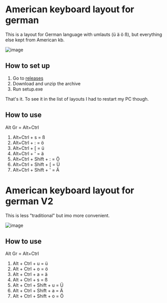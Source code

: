# American keyboard layout for german

This is a layout for German language with umlauts (ü ä ö ß), but everything else kept from American kb.

![image](https://user-images.githubusercontent.com/31178401/162408081-cde85062-8df2-4206-91af-4f6231155e35.png)

## How to set up

1. Go to [releases](https://github.com/WhiteBlackGoose/AmericanKeyboardLayoutForGerman/releases)
2. Download and unzip the archive
3. Run setup.exe

That's it. To see it in the list of layouts I had to restart my PC though.

## How to use

Alt Gr = Alt+Ctrl

1. Alt+Ctrl + s = ß
1. Alt+Ctrl + : = ö
1. Alt+Ctrl + [ = ü
1. Alt+Ctrl + ' = ä
1. Alt+Ctrl + Shift + : = Ö
1. Alt+Ctrl + Shift + [ = Ü
1. Alt+Ctrl + Shift + ' = Ä


# American keyboard layout for german V2

This is less "traditional" but imo more convenient.

![image](https://user-images.githubusercontent.com/31178401/162411516-8a2c015d-6fc2-4025-a34f-8ab24e715979.png)

## How to use

Alt Gr = Alt+Ctrl

1. Alt + Ctrl + u = ü
2. Alt + Ctrl + o = ö
3. Alt + Ctrl + a = ä
3. Alt + Ctrl + s = ß
1. Alt + Ctrl + Shift + u = Ü
1. Alt + Ctrl + Shift + a = Ä
1. Alt + Ctrl + Shift + o = Ö
